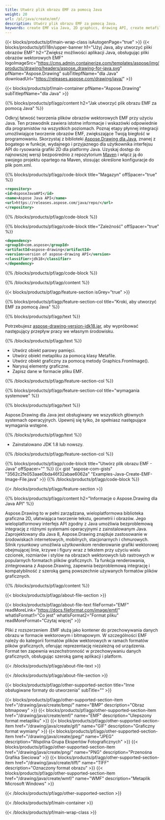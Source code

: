 ```yaml
---
title: Utwórz plik obrazu EMF za pomocą Java
weight: 20
url: /pl/java/create/emf/
description: Utwórz plik obrazu EMF za pomocą Java.
keywords: create EMF via Java, 2D graphics, drawing API, create metafile in Java, Drawing dla Java, save EMF image file, cross-platform 2D graphic library, Metafile class, vector graphics drawing, draw line, EMF image file, Graphics file formats
---
```


{{< blocks/products/pf/main-wrap-class isAutogenPage="true" >}}
{{< blocks/products/pf/i18n/upper-banner h1="Użyj Java, aby utworzyć pliki obrazów EMF" h2="Zwiększ możliwości aplikacji Java, obsługując pliki obrazów wektorowych EMF" logoImageSrc="https://cms.admin.containerize.com/templates/aspose/img/products/drawing/headers/aspose_drawing-for-java.svg" pfName="Aspose.Drawing" subTitlepfName="dla Java" downloadUrl="https://releases.aspose.com/drawing/java/" >}}

{{< blocks/products/pf/main-container pfName="Aspose.Drawing" subTitlepfName="dla Java" >}}


{{% blocks/products/pf/agp/content h2="Jak utworzyć plik obrazu EMF za pomocą Java" %}}

Odkryj łatwość tworzenia plików obrazów wektorowych EMF przy użyciu Java. Ten przewodnik zawiera istotne informacje i wskazówki odpowiednie dla programistów na wszystkich poziomach. Poznaj etapy płynnej integracji umożliwiające tworzenie obrazów EMF, zwiększające Twoją biegłość w programowaniu. Skorzystaj z biblioteki [Aspose.Drawing dla Java](https://products.aspose.com/drawing/java), znanej z bogatego w funkcje, wydajnego i przyjaznego dla użytkownika interfejsu API do rysowania grafiki 2D dla platformy Java. Uzyskaj dostęp do najnowszej wersji bezpośrednio z repozytorium [Maven](https://releases.aspose.com/java/repo/com/aspose/aspose-drawing/) i włącz ją do swojego projektu opartego na Maven, stosując określone konfiguracje do plik pom.xml.

{{% blocks/products/pf/agp/code-block title="Magazyn" offSpacer="true" %}}

```xml
<repository>
<id>AsposeJavaAPI</id>
<name>Aspose Java API</name>
<url>https://releases.aspose.com/java/repo/</url>
</repository>
```

{{% /blocks/products/pf/agp/code-block %}}

{{% blocks/products/pf/agp/code-block title="Zależność" offSpacer="true" %}}

```xml
<dependency>
<groupId>com.aspose</groupId>
<artifactId>aspose-drawing</artifactId>
<version>version of aspose-drawing API</version>
<classifier>jdk18</classifier>
</dependency>
```

{{% /blocks/products/pf/agp/code-block %}}

{{% /blocks/products/pf/agp/content %}}


{{< blocks/products/pf/agp/feature-section isGrey="true" >}}

{{% blocks/products/pf/agp/feature-section-col title="Kroki, aby utworzyć EMF za pomocą Java" %}}

{{% blocks/products/pf/agp/text %}}

Potrzebujesz [aspose-drawing-version-jdk18.jar](https://releases.aspose.com/drawing/java/), aby wypróbować następujący przepływ pracy we własnym środowisku.

{{% /blocks/products/pf/agp/text %}}

+ Utwórz obiekt parowy pamięci.
+ Utwórz obiekt metapliku za pomocą klasy Metafile.
+ Utwórz obiekt graficzny za pomocą metody Graphics.FromImage().
+ Narysuj elementy graficzne.
+ Zapisz dane w formacie pliku EMF.

{{% /blocks/products/pf/agp/feature-section-col %}}

{{% blocks/products/pf/agp/feature-section-col title="wymagania systemowe" %}}

{{% blocks/products/pf/agp/text %}}

Aspose.Drawing dla Java jest obsługiwany we wszystkich głównych systemach operacyjnych. Upewnij się tylko, że spełniasz następujące wymagania wstępne.

{{% /blocks/products/pf/agp/text %}}

- Zainstalowano JDK 1.8 lub nowszy.

{{% /blocks/products/pf/agp/feature-section-col %}}

{{% blocks/products/pf/agp/code-block title="Utwórz plik obrazu EMF - Java" offSpacer="" %}}
{{< gist "aspose-com-gists" "3562c2fe053aae0bda46f32abae6062a" "Examples-Java-Create-EMF-Image-File.java" >}}
{{% /blocks/products/pf/agp/code-block %}}

{{< /blocks/products/pf/agp/feature-section >}}


<!-- aboutfile Starts -->

{{% blocks/products/pf/agp/content h2="Informacje o Aspose.Drawing dla Java API" %}}

Aspose.Drawing to w pełni zarządzana, wieloplatformowa biblioteka graficzna 2D, ułatwiająca tworzenie tekstu, geometrii i obrazów. Jego wieloplatformowy interfejs API zgodny z Java umożliwia bezproblemową integrację z różnymi systemami operacyjnymi z zainstalowanym Java. Zaprojektowany dla Java 8, Aspose.Drawing znajduje zastosowanie w środowiskach internetowych, mobilnych, stacjonarnych i chmurowych. Silnik rysunkowy umożliwia użytkownikom renderowanie grafiki wektorowej obejmującej linie, krzywe i figury wraz z tekstem przy użyciu wielu czcionek, rozmiarów i stylów na obrazach wektorowych lub rastrowych w popularnych formatach plików graficznych. Ta funkcja renderowania, zintegrowana z Aspose.Drawing, zapewnia bezproblemową integrację i kompatybilność z szeroką gamą powszechnie używanych formatów plików graficznych.

{{% /blocks/products/pf/agp/content %}}


{{< blocks/products/pf/agp/about-file-section >}}

{{< blocks/products/pf/agp/about-file-text fileFormat="EMF" readMoreLink="https://docs.fileformat.com/image/emf/" whatIsFormat1="Co jest" whatIsFormat2="Format pliku" readMoreFormat="Czytaj więcej" >}}

Pliki z rozszerzeniem .EMF służą jako kontener do przechowywania danych obrazu w formacie wektorowym i bitmapowym. W szczególności EMF należy do kategorii formatów plików wektorowych w ramach formatów plików graficznych, oferując reprezentację niezależną od urządzenia. Format ten zapewnia wszechstronność w przechowywaniu danych graficznych, obsługując szeroką gamę aplikacji i platform.

{{< /blocks/products/pf/agp/about-file-text >}}

{{< /blocks/products/pf/agp/about-file-section >}}

<!-- aboutfile Ends -->


{{< blocks/products/pf/agp/other-supported-section title="Inne obsługiwane formaty do utworzenia" subTitle="" >}}

{{< blocks/products/pf/agp/other-supported-section-item href="/drawing/java/create/bmp/" name="BMP" description="Obraz bitmapowy" >}}
{{< blocks/products/pf/agp/other-supported-section-item href="/drawing/java/create/emf/" name="EMF" description="Ulepszony format metapliku" >}}
{{< blocks/products/pf/agp/other-supported-section-item href="/drawing/java/create/gif/" name="GIF" description="Graficzny format wymiany" >}}
{{< blocks/products/pf/agp/other-supported-section-item href="/drawing/java/create/jpeg/" name="JPEG" description="Wspólna Grupa Ekspertów Fotograficznych" >}}
{{< blocks/products/pf/agp/other-supported-section-item href="/drawing/java/create/png/" name="PNG" description="Przenośna Grafika Sieciowa" >}}
{{< blocks/products/pf/agp/other-supported-section-item href="/drawing/java/create/tiff/" name="TIFF" description="Oznaczony format obrazu" >}}
{{< blocks/products/pf/agp/other-supported-section-item href="/drawing/java/create/wmf/" name="WMF" description="Metaplik Microsoft Windows" >}}


{{< /blocks/products/pf/agp/other-supported-section >}}

{{< /blocks/products/pf/main-container >}}

{{< /blocks/products/pf/main-wrap-class >}}
